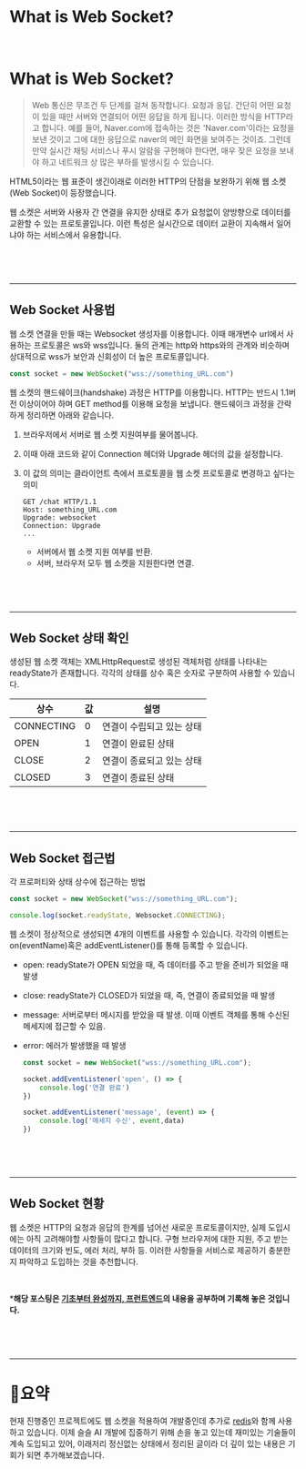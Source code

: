 # What is Web Socket?


​	

# What is Web Socket?

>Web 통신은 무조건 두 단계를 걸쳐 동작합니다. 요청과 응답. 간단히 어떤 요청이 있을 때만 서버와 연결되어 어떤 응답을 하게 됩니다. 이러한 방식을 HTTP라고 합니다. 
>예를 들어, Naver.com에 접속하는 것은 'Naver.com'이라는 요청을 보낸 것이고 그에 대한 응답으로 naver의 메인 화면을 보여주는 것이죠.
>그런데 만약 실시간 채팅 서비스나 푸시 알람을 구현해야 한다면, 매우 잦은 요청을 보내야 하고 네트워크 상 많은 부하를 발생시킬 수 있습니다.

HTML5이라는 웹 표준이 생긴이래로 이러한 HTTP의 단점을 보완하기 위해 웹 소켓(Web Socket)이 등장했습니다. 

웹 소켓은 서버와 사용자 간 연결을 유지한 상태로 추가 요청없이 양방향으로 데이터를 교환할 수 있는 프로토콜입니다. 이런 특성은 실시간으로 데이터 교환이 지속해서 일어냐야 하는 서비스에서 유용합니다.

​	

​	

---

## Web Socket 사용법

웹 소켓 연결을 만들 때는 Websocket 생성자를 이용합니다. 이때 매개변수 url에서 사용하는 프로토콜은 ws와 wss입니다. 둘의 관계는 http와 https와의 관계와 비슷하며 상대적으로 wss가 보안과 신회성이 더 높은 프로토콜입니다.

```javascript
const socket = new WebSocket("wss://something_URL.com")
```

웹 소켓의 핸드쉐이크(handshake) 과정은 HTTP를 이용합니다. HTTP는 반드시 1.1버전 이상이어야 하며 GET method를 이용해 요청을 보냅니다. 핸드쉐이크 과정을 간략하게 정리하면 아래와 같습니다.

1. 브라우저에서 서버로 웹 소켓 지원여부를 물어봅니다.

2. 이때 아래 코드와 같이 Connection 헤더와 Upgrade 헤더의 값을 설정합니다.

3. 이 값의 의미는 클라이언트 측에서 프로토콜을 웹 소켓 프로토콜로 변경하고 싶다는 의미

   ```http
   GET /chat HTTP/1.1
   Host: something_URL.com
   Upgrade: websocket
   Connection: Upgrade
   ...
   ```

   - 서버에서 웹 소켓 지원 여부를 반환.
   - 서버, 브라우저 모두 웹 소켓을 지원한다면 연결.

​	

​	

---

## Web Socket 상태 확인

생성된 웹 소켓 객체는 XMLHttpRequest로 생성된 객체처럼 상태를 나타내는 readyState가 존재합니다. 각각의 상태를 상수 혹은 숫자로 구분하여 사용할 수 있습니다.

| 상수       | 값   | 설명                      |
| ---------- | ---- | ------------------------- |
| CONNECTING | 0    | 연결이 수립되고 있는 상태 |
| OPEN       | 1    | 연결이 완료된 상태        |
| CLOSE      | 2    | 연결이 종료되고 있는 상태 |
| CLOSED     | 3    | 연결이 종료된 상태        |

​	

​	

---

## Web Socket 접근법

각 프로퍼티와 상태 상수에 접근하는 방법

```javascript
const socket = new WebSocket("wss://something_URL.com");

console.log(socket.readyState, Websocket.CONNECTING);
```

웹 소켓이 정상적으로 생성되면 4개의 이벤트를 사용할 수 있습니다. 각각의 이벤트는 on(eventName)혹은 addEventListener()를 통해 등록할 수 있습니다. 

- open: readyState가 OPEN 되었을 때, 즉 데이터를 주고 받을 준비가 되었을 때 발생

- close: readyState가 CLOSED가 되었을 때, 즉, 연결이 종료되었을 때 발생

- message: 서버로부터 메시지를 받았을 때 발생. 이때 이벤트 객체를 통해 수신된 메세지에 접근할 수 있음.

- error: 에러가 발생했을 때 발생

  ```javascript
  const socket = new WebSocket("wss://something_URL.com");
  
  socket.addEventListener('open', () => {
      console.log('연결 완료')
  })
  
  socket.addEventListener('message', (event) => {
      console.log('메세지 수신', event,data)
  })
  ```

  ​	

  ​	

---

## Web Socket 현황

웹 소켓은 HTTP의 요청과 응답의 한계를 넘어선 새로운 프로토콜이지만, 실제 도입시에는 아직 고려해야할 사항들이 많다고 합니다. 구형 브라우저에 대한 지원, 주고 받는 데이터의 크기와 빈도, 에러 처리, 부하 등. 이러한 사항들을 서비스로 제공하기 충분한지 파악하고 도입하는 것을 추천합니다. 

​	



***해당 포스팅은 [기초부터 완성까지, 프런트엔드](http://www.kyobobook.co.kr/product/detailViewKor.laf?ejkGb=KOR&mallGb=KOR&barcode=9791165921057&orderClick=LEa&Kc=)의 내용을 공부하며 기록해 놓은 것입니다.**

​	

​		

---

# 👀요약

현재 진행중인 프로젝트에도 웹 소켓을 적용하여 개발중인데 추가로 [redis](https://redis.io/)와 함께 사용하고 있습니다. 이제 슬슬 AI 개발에 집중하기 위해 손을 놓고 있는데 재미있는 기술들이 계속 도입되고 있어, 이래저리 정신없는 상태에서 정리된 글이라 더 깊이 있는 내용은 기회가 되면 추가해보겠습니다.

​	

​	

​	

